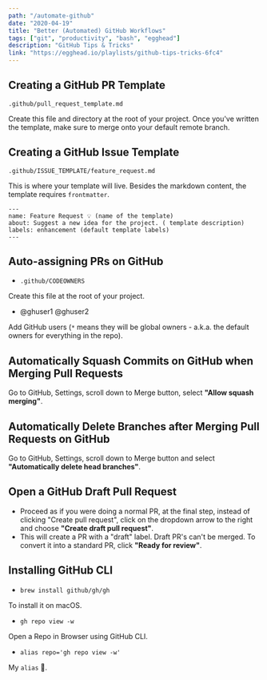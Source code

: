 ```yaml
---
path: "/automate-github"
date: "2020-04-19"
title: "Better (Automated) GitHub Workflows"
tags: ["git", "productivity", "bash", "egghead"]
description: "GitHub Tips & Tricks"
link: "https://egghead.io/playlists/github-tips-tricks-6fc4"
---
```


## Creating a GitHub PR Template

`.github/pull_request_template.md`

Create this file and directory at the root of your project. Once you've written the template, make sure to merge onto your default remote branch.

## Creating a GitHub Issue Template

`.github/ISSUE_TEMPLATE/feature_request.md`

This is where your template will live. Besides the markdown content, the template requires `frontmatter`.

```
---
name: Feature Request 💡 (name of the template)
about: Suggest a new idea for the project. ( template description)
labels: enhancement (default template labels)
---
```

## Auto-assigning PRs on GitHub

- `.github/CODEOWNERS`

Create this file at the root of your project.

- @ghuser1 @ghuser2

Add GitHub users (`*` means they will be global owners - a.k.a. the default owners for everything in the repo).

## Automatically Squash Commits on GitHub when Merging Pull Requests

Go to GitHub, Settings, scroll down to Merge button, select **"Allow squash merging"**.

## Automatically Delete Branches after Merging Pull Requests on GitHub

Go to GitHub, Settings, scroll down to Merge button and select **"Automatically delete head branches"**.

## Open a GitHub Draft Pull Request

- Proceed as if you were doing a normal PR, at the final step, instead of clicking "Create pull request", click on the dropdown arrow to the right and choose **"Create draft pull request"**.
- This will create a PR with a "draft" label. Draft PR's can't be merged. To convert it into a standard PR, click **"Ready for review"**.

## Installing GitHub CLI

- `brew install github/gh/gh`

To install it on macOS.

- `gh repo view -w`

Open a Repo in Browser using GitHub CLI.

- `alias repo='gh repo view -w'`

My `alias` 💪.
